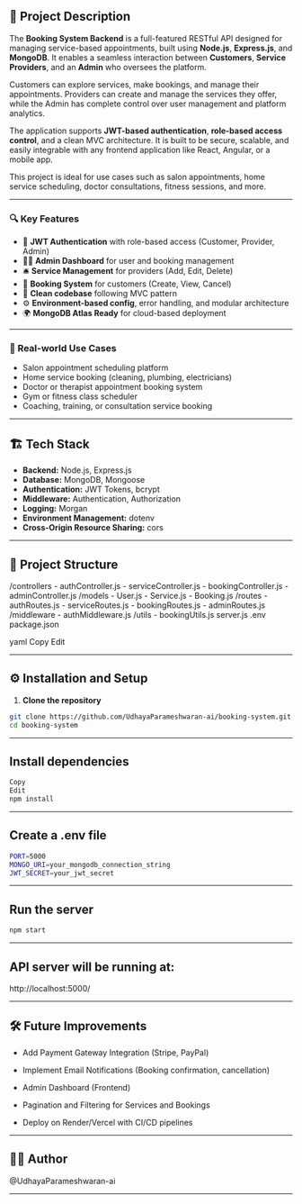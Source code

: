 ## 📝 Project Description

The **Booking System Backend** is a full-featured RESTful API designed for managing service-based appointments, built using **Node.js**, **Express.js**, and **MongoDB**. It enables a seamless interaction between **Customers**, **Service Providers**, and an **Admin** who oversees the platform.

Customers can explore services, make bookings, and manage their appointments. Providers can create and manage the services they offer, while the Admin has complete control over user management and platform analytics.

The application supports **JWT-based authentication**, **role-based access control**, and a clean MVC architecture. It is built to be secure, scalable, and easily integrable with any frontend application like React, Angular, or a mobile app.

This project is ideal for use cases such as salon appointments, home service scheduling, doctor consultations, fitness sessions, and more.

---

### 🔍 Key Features

- 🔐 **JWT Authentication** with role-based access (Customer, Provider, Admin)
- 🧑‍💼 **Admin Dashboard** for user and booking management
- 🛎️ **Service Management** for providers (Add, Edit, Delete)
- 📅 **Booking System** for customers (Create, View, Cancel)
- 🧱 **Clean codebase** following MVC pattern
- ⚙️ **Environment-based config**, error handling, and modular architecture
- 🌍 **MongoDB Atlas Ready** for cloud-based deployment

---

### 💼 Real-world Use Cases

- Salon appointment scheduling platform
- Home service booking (cleaning, plumbing, electricians)
- Doctor or therapist appointment booking system
- Gym or fitness class scheduler
- Coaching, training, or consultation service booking

---

## 🏗️ Tech Stack

- **Backend:** Node.js, Express.js
- **Database:** MongoDB, Mongoose
- **Authentication:** JWT Tokens, bcrypt
- **Middleware:** Authentication, Authorization
- **Logging:** Morgan
- **Environment Management:** dotenv
- **Cross-Origin Resource Sharing:** cors

---

## 📁 Project Structure

/controllers - authController.js - serviceController.js - bookingController.js - adminController.js /models - User.js - Service.js - Booking.js /routes - authRoutes.js - serviceRoutes.js - bookingRoutes.js - adminRoutes.js /middleware - authMiddleware.js /utils - bookingUtils.js server.js .env package.json

yaml
Copy
Edit

---

## ⚙️ Installation and Setup

1. **Clone the repository**

```bash
git clone https://github.com/UdhayaParameshwaran-ai/booking-system.git
cd booking-system
```

---

## Install dependencies

```bash
Copy
Edit
npm install
```

---

## Create a .env file

```bash
PORT=5000
MONGO_URI=your_mongodb_connection_string
JWT_SECRET=your_jwt_secret
```

---

## Run the server

```bash
npm start
```

---

## API server will be running at:

http://localhost:5000/

---

## 🛠️ Future Improvements

- Add Payment Gateway Integration (Stripe, PayPal)

- Implement Email Notifications (Booking confirmation, cancellation)

- Admin Dashboard (Frontend)

- Pagination and Filtering for Services and Bookings

- Deploy on Render/Vercel with CI/CD pipelines

---

## 🧑‍💻 Author

@UdhayaParameshwaran-ai

---
